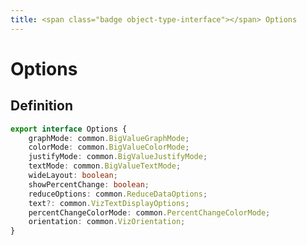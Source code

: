 ```yaml
---
title: <span class="badge object-type-interface"></span> Options
---
```

# <span class="badge object-type-interface"></span> Options

## Definition

```typescript
export interface Options {
	graphMode: common.BigValueGraphMode;
	colorMode: common.BigValueColorMode;
	justifyMode: common.BigValueJustifyMode;
	textMode: common.BigValueTextMode;
	wideLayout: boolean;
	showPercentChange: boolean;
	reduceOptions: common.ReduceDataOptions;
	text?: common.VizTextDisplayOptions;
	percentChangeColorMode: common.PercentChangeColorMode;
	orientation: common.VizOrientation;
}

```
